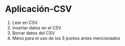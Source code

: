 # Aplicación-CSV
1. Leer en CSV
2. Insertar datos en el CSV
3. Borrar datos del CSV
4. Menú para el uso de los 3 puntos antes mencionados
